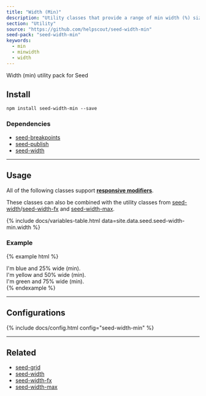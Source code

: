```yaml
---
title: "Width (Min)"
description: "Utility classes that provide a range of min width (%) sizes."
section: "Utility"
source: "https://github.com/helpscout/seed-width-min"
seed-pack: "seed-width-min"
keywords:
  - min
  - minwidth
  - width
---
```


Width (min) utility pack for Seed


## Install

```
npm install seed-width-min --save
```


### Dependencies

* [seed-breakpoints](/seed/packs/seed-breakpoints)
* [seed-publish](/seed/packs/seed-publish)
* [seed-width](/seed/packs/seed-width)



---



## Usage

All of the following classes support **[responsive modifiers](/seed/packs/seed-breakpoints/#responsive-modifiers)**.


These classes can also be combined with the utility classes from [seed-width](/seed/packs/seed-width)/[seed-width-fx](/seed/packs/seed-width-fx) and [seed-width-max](/seed/packs/seed-width-max).

{% include docs/variables-table.html data=site.data.seed.seed-width-min.width %}


### Example

{% example html %}
<div class="u-width-min-3 t-bg-blue-200">
  I'm blue and 25% wide (min).
</div>
<div class="u-width-min-6 t-bg-yellow-200">
  I'm yellow and 50% wide (min).
</div>
<div class="u-width-min-9 t-bg-green-200">
  I'm green and 75% wide (min).
</div>
{% endexample %}



---



## Configurations

{% include docs/config.html config="seed-width-min" %}



---



## Related

* [seed-grid](/seed/packs/seed-grid)
* [seed-width](/seed/packs/seed-width)
* [seed-width-fx](/seed/packs/seed-width-fx)
* [seed-width-max](/seed/packs/seed-width-max)
